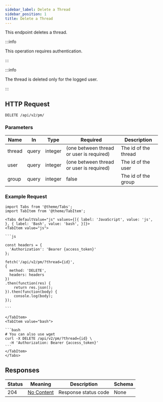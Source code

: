 ```yaml
---
sidebar_label: Delete a Thread
sidebar_position: 1
title: Delete a Thread
---
```


This endpoint deletes a thread.


:::info

This operation requires authentication.

:::

:::info

The thread is deleted only for the logged user.

:::

## HTTP Request

`DELETE /api/v2/pm/`

### Parameters

| Name   | In    | Type    | Required                                 | Description          |
|--------|-------|---------|------------------------------------------|----------------------|
| thread | query | integer | (one between thread or user is required) | The id of the thread |
| user   | query | integer | (one between thread or user is required) | The id of the user   |
| group  | query | integer | false                                    | The id of the group  |

### Example Request

````mdx-code-block
import Tabs from '@theme/Tabs';
import TabItem from '@theme/TabItem';

<Tabs defaultValue="js" values={[{ label: 'JavaScript', value: 'js', }, { label: 'Bash', value: 'bash', }]}>
<TabItem value="js">

```js

const headers = {
  'Authorization': 'Bearer {access_token}'
};

fetch('/api/v2/pm/?thread={id}',
{
  method: 'DELETE',
  headers: headers
})
.then(function(res) {
    return res.json();
}).then(function(body) {
    console.log(body);
});

```

</TabItem>
<TabItem value="bash">

```bash
# You can also use wget
curl -X DELETE /api/v2/pm/?thread={id} \
  -H 'Authorization: Bearer {access_token}'
```
</TabItem>
</Tabs>
````

## Responses

|Status|Meaning|Description|Schema|
|---|---|---|---|
|204|[No Content](https://tools.ietf.org/html/rfc7231#section-6.3.5)|Response status code|None|







